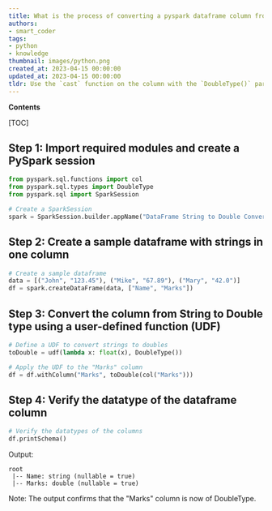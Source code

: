 ```yaml
---
title: What is the process of converting a pyspark dataframe column from string data type to double data type?
authors:
- smart_coder
tags:
- python
- knowledge
thumbnail: images/python.png
created_at: 2023-04-15 00:00:00
updated_at: 2023-04-15 00:00:00
tldr: Use the `cast` function on the column with the `DoubleType()` parameter.
---
```


**Contents**

[TOC]

## Step 1: Import required modules and create a PySpark session

``` python
from pyspark.sql.functions import col
from pyspark.sql.types import DoubleType
from pyspark.sql import SparkSession

# Create a SparkSession
spark = SparkSession.builder.appName("DataFrame String to Double Conversion").getOrCreate()
```

## Step 2: Create a sample dataframe with strings in one column

``` python
# Create a sample dataframe
data = [("John", "123.45"), ("Mike", "67.89"), ("Mary", "42.0")]
df = spark.createDataFrame(data, ["Name", "Marks"])
```

## Step 3: Convert the column from String to Double type using a user-defined function (UDF)

``` python
# Define a UDF to convert strings to doubles
toDouble = udf(lambda x: float(x), DoubleType())

# Apply the UDF to the "Marks" column
df = df.withColumn("Marks", toDouble(col("Marks")))
```

## Step 4: Verify the datatype of the dataframe column

``` python
# Verify the datatypes of the columns
df.printSchema()
```

Output:
```
root
 |-- Name: string (nullable = true)
 |-- Marks: double (nullable = true)
```

Note: The output confirms that the "Marks" column is now of DoubleType.
